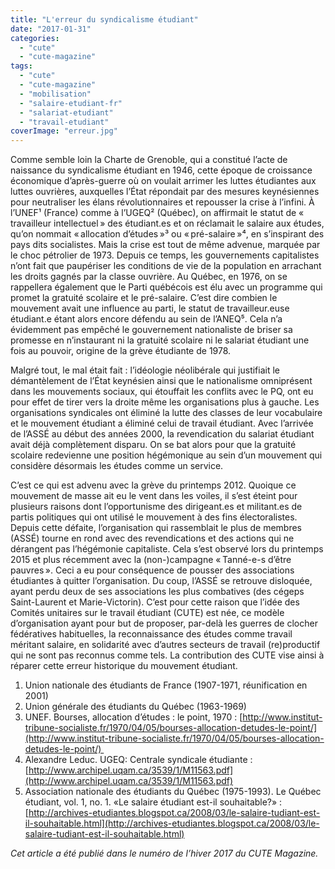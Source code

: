 ```yaml
---
title: "L'erreur du syndicalisme étudiant"
date: "2017-01-31"
categories: 
  - "cute"
  - "cute-magazine"
tags: 
  - "cute"
  - "cute-magazine"
  - "mobilisation"
  - "salaire-etudiant-fr"
  - "salariat-etudiant"
  - "travail-etudiant"
coverImage: "erreur.jpg"
---
```


Comme semble loin la Charte de Grenoble, qui a constitué l’acte de naissance du syndicalisme étudiant en 1946, cette époque de croissance économique d’après-guerre où on voulait arrimer les luttes étudiantes aux luttes ouvrières, auxquelles l’État répondait par des mesures keynésiennes pour neutraliser les élans révolutionnaires et repousser la crise à l’infini. À l’UNEF¹ (France) comme à l’UGEQ² (Québec), on affirmait le statut de « travailleur intellectuel » des étudiant.es et on réclamait le salaire aux études, qu’on nommait « allocation d’études »³ ou « pré-salaire »⁴, en s’inspirant des pays dits socialistes. Mais la crise est tout de même advenue, marquée par le choc pétrolier de 1973. Depuis ce temps, les gouvernements capitalistes n’ont fait que paupériser les conditions de vie de la population en arrachant les droits gagnés par la classe ouvrière. Au Québec, en 1976, on se rappellera également que le Parti québécois est élu avec un programme qui promet la gratuité scolaire et le pré-salaire. C’est dire combien le mouvement avait une influence au parti, le statut de travailleur.euse étudiant.e étant alors encore défendu au sein de l’ANEQ⁵. Cela n’a évidemment pas empêché le gouvernement nationaliste de briser sa promesse en n’instaurant ni la gratuité scolaire ni le salariat étudiant une fois au pouvoir, origine de la grève étudiante de 1978.

Malgré tout, le mal était fait : l’idéologie néolibérale qui justifiait le démantèlement de l’État keynésien ainsi que le nationalisme omniprésent dans les mouvements sociaux, qui étouffait les conflits avec le PQ, ont eu pour effet de tirer vers la droite même les organisations plus à gauche. Les organisations syndicales ont éliminé la lutte des classes de leur vocabulaire et le mouvement étudiant a éliminé celui de travail étudiant. Avec l’arrivée de l’ASSÉ au début des années 2000, la revendication du salariat étudiant avait déjà complètement disparu. On se bat alors pour que la gratuité scolaire redevienne une position hégémonique au sein d’un mouvement qui considère désormais les études comme un service.

C’est ce qui est advenu avec la grève du printemps 2012. Quoique ce mouvement de masse ait eu le vent dans les voiles, il s’est éteint pour plusieurs raisons dont l’opportunisme des dirigeant.es et militant.es de partis politiques qui ont utilisé le mouvement à des fins électoralistes. Depuis cette défaite, l’organisation qui rassemblait le plus de membres (ASSÉ) tourne en rond avec des revendications et des actions qui ne dérangent pas l’hégémonie capitaliste. Cela s’est observé lors du printemps 2015 et plus récemment avec la (non-)campagne « Tanné-e-s d’être pauvres ». Ceci a eu pour conséquence de pousser des associations étudiantes à quitter l’organisation. Du coup, l’ASSÉ se retrouve disloquée, ayant perdu deux de ses associations les plus combatives (des cégeps Saint-Laurent et Marie-Victorin). C’est pour cette raison que l’idée des Comités unitaires sur le travail étudiant (CUTE) est née, ce modèle d’organisation ayant pour but de proposer, par-delà les guerres de clocher fédératives habituelles, la reconnaissance des études comme travail méritant salaire, en solidarité avec d’autres secteurs de travail (re)productif qui ne sont pas reconnus comme tels. La contribution des CUTE vise ainsi à réparer cette erreur historique du mouvement étudiant.

1. Union nationale des étudiants de France (1907-1971, réunification en 2001)
2. Union générale des étudiants du Québec (1963-1969)
3. UNEF. Bourses, allocation d’études : le point, 1970 : [http://www.institut-tribune-socialiste.fr/1970/04/05/bourses-allocation-detudes-le-point/](http://www.institut-tribune-socialiste.fr/1970/04/05/bourses-allocation-detudes-le-point/) 
4. Alexandre Leduc. UGEQ: Centrale syndicale étudiante : [http://www.archipel.uqam.ca/3539/1/M11563.pdf](http://www.archipel.uqam.ca/3539/1/M11563.pdf)
5. Association nationale des étudiants du Québec (1975-1993). Le Québec étudiant, vol. 1, no. 1. «Le salaire étudiant est-il souhaitable?» : [http://archives-etudiantes.blogspot.ca/2008/03/le-salaire-tudiant-est-il-souhaitable.html](http://archives-etudiantes.blogspot.ca/2008/03/le-salaire-tudiant-est-il-souhaitable.html)

_Cet article a été publié dans le numéro de l’hiver 2017 du CUTE Magazine._
